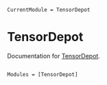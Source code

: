 ```@meta
CurrentModule = TensorDepot
```

# TensorDepot

Documentation for [TensorDepot](https://github.com/peterahrens/TensorDepot.jl).

```@index
```

```@autodocs
Modules = [TensorDepot]
```

